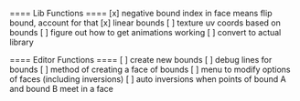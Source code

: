 ====  Lib  Functions  ====
[x] negative bound index in face means flip bound, account for that
[x] linear bounds
[ ] texture uv coords based on bounds
[ ] figure out how to get animations working
[ ] convert to actual library

==== Editor Functions ====
[ ] create new bounds
[ ] debug lines for bounds
[ ] method of creating a face of bounds
[ ] menu to modify options of faces (including inversions)
[ ] auto inversions when points of bound A and bound B meet in a face